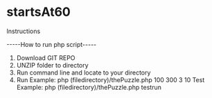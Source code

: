 # startsAt60

Instructions

-----How to run php script-----
1. Download GIT REPO
2. UNZIP folder to directory
3. Run command line and locate to your directory
4.
	Run Example: php (filedirectory)/thePuzzle.php 100 300 3 10
	Test Example: php  (filedirectory)/thePuzzle.php testrun